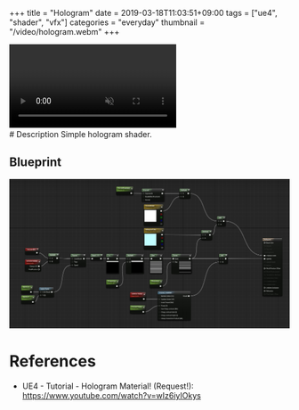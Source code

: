 +++
title = "Hologram"
date = 2019-03-18T11:03:51+09:00
tags = ["ue4", "shader", "vfx"]
categories = "everyday"
thumbnail = "/video/hologram.webm"
+++

<div class="image">
<video playsinline autoplay muted loop id="vid" src="/video/hologram.webm" type="video/mp4" style="max-width: 480px;">
</div>

<div class="description">
# Description
Simple hologram shader.

## Blueprint
<img src="/img/ue4/BP_hologram.jpg">

# References
- UE4 - Tutorial - Hologram Material! (Request!): https://www.youtube.com/watch?v=wIz6iyIOkys